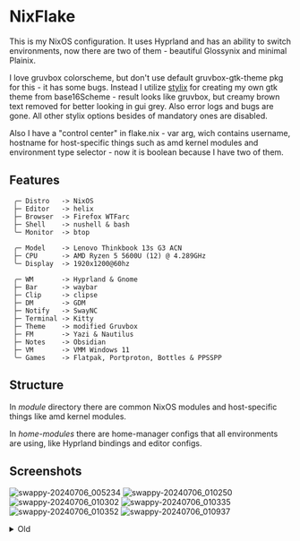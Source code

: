 # NixFlake

This is my NixOS configuration. It uses Hyprland and has an ability to switch environments, now there are two of them - beautiful Glossynix and minimal Plainix.

I love gruvbox colorscheme, but don't use default gruvbox-gtk-theme pkg for this - it has some bugs. Instead I utilize [stylix](https://github.com/danth/stylix) for creating my own gtk theme from base16Scheme - result looks like gruvbox, but creamy brown text removed for better looking in gui grey. Also error logs and bugs are gone. All other stylix options besides of mandatory ones are disabled.

Also I have a "control center" in flake.nix - var arg, wich contains username, hostname for host-specific things such as amd kernel modules and environment type selector - now it is boolean because I have two of them.

## Features

```red
 ╭─ Distro   -> NixOS
 ├─ Editor   -> helix
 ├─ Browser  -> Firefox WTFarc
 ├─ Shell    -> nushell & bash
 ╰─ Monitor  -> btop
             
 ╭─ Model    -> Lenovo Thinkbook 13s G3 ACN
 ├─ CPU      -> AMD Ryzen 5 5600U (12) @ 4.289GHz
 ╰─ Display  -> 1920x1200@60hz
             
 ╭─ WM       -> Hyprland & Gnome
 ├─ Bar      -> waybar
 ├─ Clip     -> clipse
 ├─ DM       -> GDM
 ├─ Notify   -> SwayNC
 ├─ Terminal -> Kitty
 ├─ Theme    -> modified Gruvbox
 ├─ FM       -> Yazi & Nautilus
 ├─ Notes    -> Obsidian
 ├─ VM       -> VMM Windows 11
 ╰─ Games    -> Flatpak, Portproton, Bottles & PPSSPP
```

## Structure

In _module_ directory there are common NixOS modules and host-specific things like amd kernel modules.

In _home-modules_ there are home-manager configs that all environments are using, like Hyprland bindings and editor configs. 

## Screenshots
![swappy-20240706_005234](https://github.com/ArtemChandragupta/NixFlake/assets/90765302/39b7fd1f-f5a3-4e16-80bf-928d231a2322)
![swappy-20240706_010250](https://github.com/ArtemChandragupta/NixFlake/assets/90765302/8cf631f1-ff62-451a-bdea-3ba2d9543335)
![swappy-20240706_010302](https://github.com/ArtemChandragupta/NixFlake/assets/90765302/e5dd16cb-0e71-45d3-8beb-002eef3a31b4)
![swappy-20240706_010335](https://github.com/ArtemChandragupta/NixFlake/assets/90765302/c1736a67-eae7-41ba-9658-7df8ab1c166f)
![swappy-20240706_010352](https://github.com/ArtemChandragupta/NixFlake/assets/90765302/ff73f55d-f7ee-4e55-9580-f80d1d79a2ed)
![swappy-20240706_010937](https://github.com/ArtemChandragupta/NixFlake/assets/90765302/fb98c687-3549-4e0d-965f-8977c1cfa75c)



<details>
  <summary>Old</summary>
 
![image](https://github.com/ArtemChandragupta/NixFlake/assets/90765302/94a1c211-8182-4176-93f9-a05ba61d67ff)
![swappy-20240511_160900](https://github.com/ArtemChandragupta/NixFlake/assets/90765302/88d7ef15-ccf0-49e4-9357-984f44cc6981)
![swappy-20240511_133049](https://github.com/ArtemChandragupta/NixFlake/assets/90765302/3c5bdbcd-bac0-4db4-8694-5d66db853cef)
![swappy-20240511_145920](https://github.com/ArtemChandragupta/NixFlake/assets/90765302/5e25a95f-8e6b-40f9-b6dd-32ee922c6d5f)
![swappy-20240511_132246](https://github.com/ArtemChandragupta/NixFlake/assets/90765302/eaa407a6-02d0-4a19-baf5-dc7b7fdd7cba)
![PXL_20240511_101840103](https://github.com/ArtemChandragupta/NixFlake/assets/90765302/7737a22a-57b8-494c-96b3-170cb6d4aa7e)
![alt text](https://sun9-46.userapi.com/impg/PCdH3ZdddrYeLf3H0-V8mqJ_cMXkz5ly0Ipm7g/dtN5zOIKOfY.jpg?size=1280x960&quality=95&sign=2efe73594c2d741a687c994d091f2a70&type=album)
![alt text](https://sun9-65.userapi.com/impg/0JDpFKlnfjZTciV85Z-E2EeVf5vmaVXEbh-JIg/z5rWIj8QuE4.jpg?size=1920x1200&quality=96&sign=18b3fb56d9d8b0a4cfb14a2ce13d33e7&type=album)
![alt text](https://sun9-60.userapi.com/impg/dFGYrXkvoOKx9h2C_LT-1hFMhB5esJVS3cDcTQ/3N9evbdVPj8.jpg?size=1920x1200&quality=95&sign=449151dcaec1df9e16460e74f14ab644&type=album)

</details>
